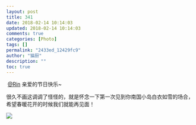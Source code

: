 ```yaml
---
layout: post
title: 341
date: 2018-02-14 10:14:03
updated: 2018-02-14 10:14:03
comments: true
categories: [Photo]
tags: []
permalink: "2433ed_12429fc9"
author: "猫厨"
description: ""
toc: true
---
```


<p>&nbsp;<a target="_blank" loftermentionblogid="516668363" href="http://www.lofter.com/mentionredirect.do?blogId=516668363"  >@Rin</a>&nbsp;亲爱的节日快乐~</p> 
<p>很久不画这调调了怪怪的，就是怀念一下第一次见到你南国小岛白衣如雪的场合，希望春暖花开的时候我们就能再见面！</p>

![](/img/img_cVZNdzJtQk9JV2N2eWtrY3k1eHZZZUM1UVo1amoyMHFVZ0pmL0JMSlhNLyt4L2wxVzFXVU9BPT0.jpg)